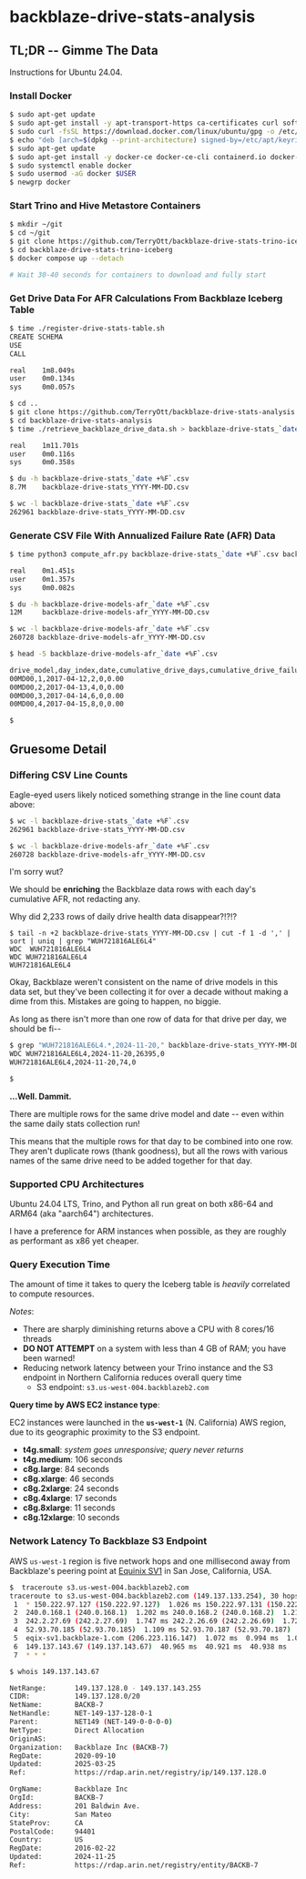 # backblaze-drive-stats-analysis

## TL;DR -- Gimme The Data

Instructions for Ubuntu 24.04.

### Install Docker 

```bash
$ sudo apt-get update
$ sudo apt-get install -y apt-transport-https ca-certificates curl software-properties-common
$ sudo curl -fsSL https://download.docker.com/linux/ubuntu/gpg -o /etc/apt/keyrings/docker.asc
$ echo "deb [arch=$(dpkg --print-architecture) signed-by=/etc/apt/keyrings/docker.asc] https://download.docker.com/linux/ubuntu $(. /etc/os-release && echo "$VERSION_CODENAME") stable" | sudo tee /etc/apt/sources.list.d/docker.list > /dev/null
$ sudo apt-get update
$ sudo apt-get install -y docker-ce docker-ce-cli containerd.io docker-buildx-plugin docker-compose-plugin
$ sudo systemctl enable docker
$ sudo usermod -aG docker $USER
$ newgrp docker
```

### Start Trino and Hive Metastore Containers

```bash
$ mkdir ~/git
$ cd ~/git
$ git clone https://github.com/TerryOtt/backblaze-drive-stats-trino-iceberg.git
$ cd backblaze-drive-stats-trino-iceberg
$ docker compose up --detach

# Wait 30-40 seconds for containers to download and fully start
```

### Get Drive Data For AFR Calculations From Backblaze Iceberg Table

```bash
$ time ./register-drive-stats-table.sh
CREATE SCHEMA
USE
CALL

real    1m8.049s
user    0m0.134s
sys     0m0.057s

$ cd ..
$ git clone https://github.com/TerryOtt/backblaze-drive-stats-analysis.git
$ cd backblaze-drive-stats-analysis
$ time ./retrieve_backblaze_drive_data.sh > backblaze-drive-stats_`date +%F`.csv

real    1m11.701s
user    0m0.116s
sys     0m0.358s

$ du -h backblaze-drive-stats_`date +%F`.csv
8.7M    backblaze-drive-stats_YYYY-MM-DD.csv

$ wc -l backblaze-drive-stats_`date +%F`.csv
262961 backblaze-drive-stats_YYYY-MM-DD.csv
```

### Generate CSV File With Annualized Failure Rate (AFR) Data

```bash
$ time python3 compute_afr.py backblaze-drive-stats_`date +%F`.csv backblaze-drive-models-afr_`date +%F`.csv

real    0m1.451s
user    0m1.357s
sys     0m0.082s

$ du -h backblaze-drive-models-afr_`date +%F`.csv
12M     backblaze-drive-models-afr_YYYY-MM-DD.csv

$ wc -l backblaze-drive-models-afr_`date +%F`.csv
260728 backblaze-drive-models-afr_YYYY-MM-DD.csv

$ head -5 backblaze-drive-models-afr_`date +%F`.csv

drive_model,day_index,date,cumulative_drive_days,cumulative_drive_failures,annualized_failure_rate_percent
00MD00,1,2017-04-12,2,0,0.00
00MD00,2,2017-04-13,4,0,0.00
00MD00,3,2017-04-14,6,0,0.00
00MD00,4,2017-04-15,8,0,0.00

$
```

## Gruesome Detail

### Differing CSV Line Counts

Eagle-eyed users likely noticed something strange in the line count data above:

```bash
$ wc -l backblaze-drive-stats_`date +%F`.csv
262961 backblaze-drive-stats_YYYY-MM-DD.csv

$ wc -l backblaze-drive-models-afr_`date +%F`.csv
260728 backblaze-drive-models-afr_YYYY-MM-DD.csv
```

I'm sorry wut?

We should be **enriching** the Backblaze data rows with each day's cumulative AFR, not redacting any. 

Why did 2,233 rows of daily drive health data disappear?!?!?

```csv
$ tail -n +2 backblaze-drive-stats_YYYY-MM-DD.csv | cut -f 1 -d ',' | sort | uniq | grep "WUH721816ALE6L4"
WDC  WUH721816ALE6L4
WDC WUH721816ALE6L4
WUH721816ALE6L4
```

Okay, Backblaze weren't consistent on the name of drive models in this data set, but they've been collecting
it for over a decade without making a dime from this. Mistakes are going to happen, no biggie.

As long as there isn't more than one row of data for that drive per day, we should be fi--

```bash
$ grep "WUH721816ALE6L4.*,2024-11-20," backblaze-drive-stats_YYYY-MM-DD.csv
WDC WUH721816ALE6L4,2024-11-20,26395,0
WUH721816ALE6L4,2024-11-20,74,0

$
```

**...Well. Dammit.**

There are multiple rows for the same drive model and date -- even within the same daily stats collection run!

This means that the multiple rows for that day to be combined into one row. They aren't duplicate rows 
(thank goodness), but all the rows with various names of the same drive need to be added together for that day.

### Supported CPU Architectures

Ubuntu 24.04 LTS, Trino, and Python all run great on both x86-64 and ARM64 (aka "aarch64") architectures. 

I have a preference for ARM instances when possible, as they are roughly as performant as x86 yet cheaper.

### Query Execution Time

The amount of time it takes to query the Iceberg table is 
_heavily_ correlated to compute resources. 

_Notes_:
* There are sharply diminishing returns above a CPU with 8 cores/16 threads
* **DO NOT ATTEMPT** on a system with less than 4 GB of RAM; you have been warned!
* Reducing network latency between your Trino instance and the S3 endpoint in Northern California reduces overall query time
  * S3 endpoint: `s3.us-west-004.backblazeb2.com`

**Query time by AWS EC2 instance type**:

EC2 instances were launched in the **`us-west-1`** (N. California) AWS region, due to its geographic proximity to the S3 endpoint.

* **t4g.small**: _system goes unresponsive; query never returns_
* **t4g.medium**: 106 seconds
* **c8g.large**: 84 seconds
* **c8g.xlarge**: 46 seconds
* **c8g.2xlarge**: 24 seconds
* **c8g.4xlarge**: 17 seconds
* **c8g.8xlarge**: 11 seconds
* **c8g.12xlarge**: 10 seconds

### Network Latency To Backblaze S3 Endpoint

AWS `us-west-1` region is five network hops and one millisecond away from Backblaze's peering point at
[Equinix SV1](https://www.equinix.com/data-centers/americas-colocation/united-states-colocation/silicon-valley-data-centers/sv1)
in San Jose, California, USA.

```bash
$  traceroute s3.us-west-004.backblazeb2.com
traceroute to s3.us-west-004.backblazeb2.com (149.137.133.254), 30 hops max, 60 byte packets
 1  * 150.222.97.127 (150.222.97.127)  1.026 ms 150.222.97.131 (150.222.97.131)  1.013 ms
 2  240.0.168.1 (240.0.168.1)  1.202 ms 240.0.168.2 (240.0.168.2)  1.217 ms 240.0.168.0 (240.0.168.0)  1.214 ms
 3  242.2.27.69 (242.2.27.69)  1.747 ms 242.2.26.69 (242.2.26.69)  1.722 ms 242.2.27.195 (242.2.27.195)  0.977 ms
 4  52.93.70.185 (52.93.70.185)  1.109 ms 52.93.70.187 (52.93.70.187)  1.089 ms 52.93.70.203 (52.93.70.203)  0.969 ms
 5  eqix-sv1.backblaze-1.com (206.223.116.147)  1.072 ms  0.994 ms  1.068 ms
 6  149.137.143.67 (149.137.143.67)  40.965 ms  40.921 ms  40.938 ms
 7  * * *

$ whois 149.137.143.67

NetRange:       149.137.128.0 - 149.137.143.255
CIDR:           149.137.128.0/20
NetName:        BACKB-7
NetHandle:      NET-149-137-128-0-1
Parent:         NET149 (NET-149-0-0-0-0)
NetType:        Direct Allocation
OriginAS:
Organization:   Backblaze Inc (BACKB-7)
RegDate:        2020-09-10
Updated:        2025-03-25
Ref:            https://rdap.arin.net/registry/ip/149.137.128.0

OrgName:        Backblaze Inc
OrgId:          BACKB-7
Address:        201 Baldwin Ave.
City:           San Mateo
StateProv:      CA
PostalCode:     94401
Country:        US
RegDate:        2016-02-22
Updated:        2024-11-25
Ref:            https://rdap.arin.net/registry/entity/BACKB-7
```
